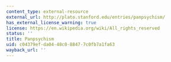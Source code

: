 ```yaml
---
content_type: external-resource
external_url: http://plato.stanford.edu/entries/panpsychism/
has_external_license_warning: true
license: https://en.wikipedia.org/wiki/All_rights_reserved
status: ''
title: Panpsychism
uid: c04379ef-da04-48c0-8847-7c0fb7a1fa63
wayback_url: ''
---
```


